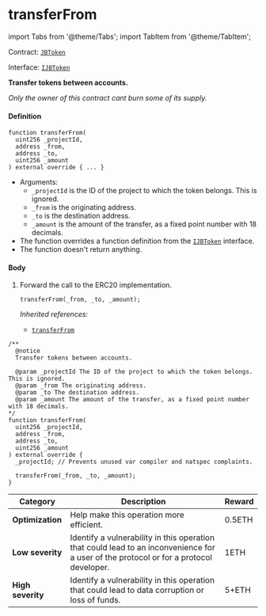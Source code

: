 # transferFrom

import Tabs from '@theme/Tabs';
import TabItem from '@theme/TabItem';

Contract: [`JBToken`](/dev/deprecated/v2/contracts/jbtoken/README.md)​‌

Interface: [`IJBToken`](/dev/deprecated/v2/interfaces/ijbtoken.md)

<Tabs>
<TabItem value="Step by step" label="Step by step">

**Transfer tokens between accounts.**

_Only the owner of this contract cant burn some of its supply._

#### Definition

```
function transferFrom(
  uint256 _projectId,
  address _from,
  address _to,
  uint256 _amount
) external override { ... }
```

* Arguments:
  * `_projectId` is the ID of the project to which the token belongs. This is ignored. 
  * `_from` is the originating address.
  * `_to` is the destination address.
  * `_amount` is the amount of the transfer, as a fixed point number with 18 decimals.
* The function overrides a function definition from the [`IJBToken`](/dev/deprecated/v2/interfaces/ijbtoken.md) interface.
* The function doesn't return anything.

#### Body

1.  Forward the call to the ERC20 implementation.

    ```
    transferFrom(_from, _to, _amount);
    ```

    _Inherited references:_

    * [`transferFrom`](https://docs.openzeppelin.com/contracts/4.x/api/token/erc20#IERC20-transferFrom-address-address-uint256-)

</TabItem>

<TabItem value="Code" label="Code">

```
/** 
  @notice
  Transfer tokens between accounts.

  @param _projectId The ID of the project to which the token belongs. This is ignored.
  @param _from The originating address.
  @param _to The destination address.
  @param _amount The amount of the transfer, as a fixed point number with 18 decimals.
*/
function transferFrom(
  uint256 _projectId,
  address _from,
  address _to,
  uint256 _amount
) external override {
  _projectId; // Prevents unused var compiler and natspec complaints.

  transferFrom(_from, _to, _amount);
}
```

</TabItem>

<TabItem value="Bug bounty" label="Bug bounty">

| Category          | Description                                                                                                                            | Reward |
| ----------------- | -------------------------------------------------------------------------------------------------------------------------------------- | ------ |
| **Optimization**  | Help make this operation more efficient.                                                                                               | 0.5ETH |
| **Low severity**  | Identify a vulnerability in this operation that could lead to an inconvenience for a user of the protocol or for a protocol developer. | 1ETH   |
| **High severity** | Identify a vulnerability in this operation that could lead to data corruption or loss of funds.                                        | 5+ETH  |

</TabItem>
</Tabs>
